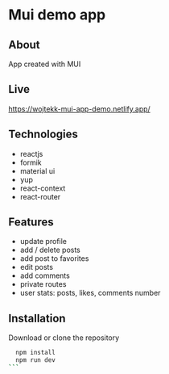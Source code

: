 # Mui demo app

## About

App created with MUI

## Live

https://wojtekk-mui-app-demo.netlify.app/

## Technologies

- reactjs
- formik
- material ui
- yup
- react-context
- react-router

## Features

- update profile
- add / delete posts
- add post to favorites
- edit posts
- add comments
- private routes
- user stats: posts, likes, comments number

## Installation

Download or clone the repository

````bash
  npm install
  npm run dev
```
````
